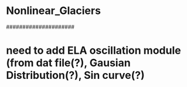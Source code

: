# Nonlinear_Glaciers
#####################
# need to add ELA oscillation module (from dat file(?), Gausian Distribution(?), Sin curve(?)
